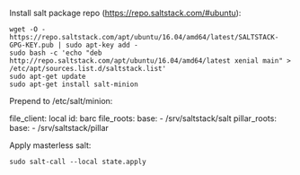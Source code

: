 

Install salt package repo (https://repo.saltstack.com/#ubuntu):

    wget -O - https://repo.saltstack.com/apt/ubuntu/16.04/amd64/latest/SALTSTACK-GPG-KEY.pub | sudo apt-key add -
    sudo bash -c 'echo "deb http://repo.saltstack.com/apt/ubuntu/16.04/amd64/latest xenial main" > /etc/apt/sources.list.d/saltstack.list'
    sudo apt-get update
    sudo apt-get install salt-minion


Prepend to /etc/salt/minion:

  file_client: local
  id: barc
  file_roots:
    base:
      - /srv/saltstack/salt
  pillar_roots:
    base:
      - /srv/saltstack/pillar

Apply masterless salt:

    sudo salt-call --local state.apply


